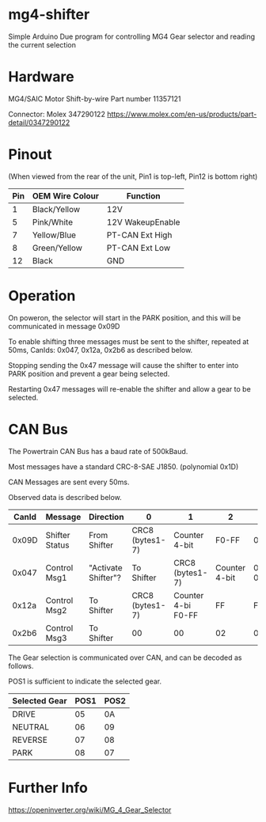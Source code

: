 # mg4-shifter

Simple Arduino Due program for controlling MG4 Gear selector and reading the current selection

 
# Hardware 
 MG4/SAIC Motor Shift-by-wire 
 Part number 11357121  

Connector: Molex 347290122 
https://www.molex.com/en-us/products/part-detail/0347290122


# Pinout 
(When viewed from the rear of the unit, Pin1 is top-left, Pin12 is bottom right)

| Pin | OEM Wire Colour | Function |
|-----|-----------------|----------|
|1 | Black/Yellow | 12V |
|5 | Pink/White | 12V WakeupEnable |
|7 | Yellow/Blue | PT-CAN Ext High |
|8 | Green/Yellow | PT-CAN Ext Low |
|12 | Black | GND |

# Operation

On poweron, the selector will start in the PARK position, and this will be communicated in message 0x09D

To enable shifting three messages must be sent to the shifter, repeated at 50ms, CanIds: 0x047, 0x12a, 0x2b6 as described below.

Stopping sending the 0x47 message will cause the shifter to enter into PARK position and prevent a gear being selected.

Restarting 0x47 messages will re-enable the shifter and allow a gear to be selected.

# CAN Bus

The Powertrain CAN Bus has a baud rate of 500kBaud.

Most messages have a standard CRC-8-SAE J1850. (polynomial 0x1D)

CAN Messages are sent every 50ms.

Observed data is described below.

| CanId | Message | Direction | 0 | 1 | 2 | 3 | 4 | 5 | 6 | 7 |
|-------|---------|-----------|---|---|---|---|---|---|---|---|
| 0x09D | Shifter Status | From Shifter | CRC8 (bytes1-7) | Counter 4-bit | F0-FF | 03 |  POS1 | POS2 | F0 or F1 | 38 or 39 | FF |
| 0x047 | Control Msg1 | "Activate Shifter"? | To Shifter | CRC8 (bytes1-7) | Counter 4-bit | 00-0F | 45 | 9B | 7F | FF | FF | FE or FF |
| 0x12a | Control Msg2 | To Shifter | CRC8 (bytes1-7) | Counter 4-bi F0-FF | FF | FF | FF | FF | FF | 01,11,13,14 |
| 0x2b6 | Control Msg3 | To Shifter | 00 | 00 | 02 | 00 | 00 | 00 | 00 | 00 |

The Gear selection is communicated over CAN, and can be decoded as follows.

POS1 is sufficient to indicate the selected gear.

| Selected Gear | POS1 | POS2 |
|---------------|-----|-----|
| DRIVE | 05 | 0A |
| NEUTRAL | 06 | 09 |
| REVERSE | 07 | 08 |
| PARK | 08 | 07 |

# Further Info

https://openinverter.org/wiki/MG_4_Gear_Selector

